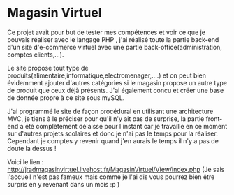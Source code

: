 # Magasin Virtuel

Ce projet avait pour but de tester mes compétences et voir ce que je pouvais réaliser avec le langage PHP , j'ai réalisé toute la partie back-end d'un site d'e-commerce virtuel avec une partie back-office(administration, comptes clients,...).

Le site propose tout type de produits(alimentaire,informatique,electromenager,....) et on peut bien évidemment ajouter d'autres catégories si le magasin propose un autre type de produit que ceux déjà présents. J'ai également concu et créer une base de donnée propre à ce site sous mySQL. 

J'ai programmé le site de façon procédural en utilisant une architecture MVC, je tiens à le préciser pour qu'il n'y ait pas de surprise, la partie front-end a été complètement délaissé pour l'instant car je travaille en ce moment sur d'autres projets scolaires et donc je n'ai pas le temps pour la réaliser. Cependant je comptes y revenir quand j'en aurais le temps il n'y a pas de doute la dessus ! 

Voici le lien : http://jradmagasinvirtuel.livehost.fr/MagasinVirtuel/View/index.php  (Je sais l'accueil n'est pas fameux mais comme je l'ai dis vous pourrez bien être surpris en y revenant dans un mois :p ) 
